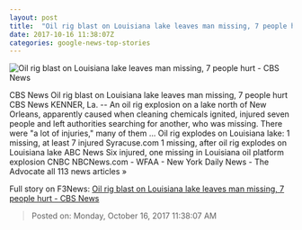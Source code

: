 ```yaml
---
layout: post
title:  "Oil rig blast on Louisiana lake leaves man missing, 7 people hurt - CBS News"
date: 2017-10-16 11:38:07Z
categories: google-news-top-stories
---
```


![Oil rig blast on Louisiana lake leaves man missing, 7 people hurt - CBS News](https://cbsnews1.cbsistatic.com/hub/i/2017/10/16/b362d8d7-dca6-4f29-a40a-3aa4a6774fef/oil-rig-fire-folllowed-blast-on-lake-pontchartrain-in-new-orleans-101517.jpg)

CBS News Oil rig blast on Louisiana lake leaves man missing, 7 people hurt CBS News KENNER, La. -- An oil rig explosion on a lake north of New Orleans, apparently caused when cleaning chemicals ignited, injured seven people and left authorities searching for another, who was missing. There were "a lot of injuries," many of them ... Oil rig explodes on Louisiana lake: 1 missing, at least 7 injured Syracuse.com 1 missing, after oil rig explodes on Louisiana lake ABC News Six injured, one missing in Louisiana oil platform explosion CNBC NBCNews.com - WFAA - New York Daily News - The Advocate all 113 news articles »


Full story on F3News: [Oil rig blast on Louisiana lake leaves man missing, 7 people hurt - CBS News](http://www.f3nws.com/n/bCSupF)

> Posted on: Monday, October 16, 2017 11:38:07 AM
